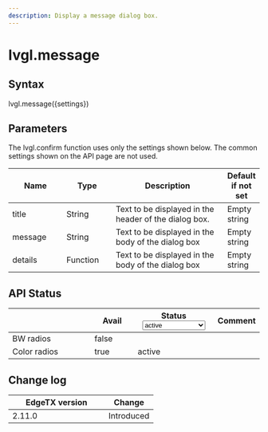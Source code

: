 ```yaml
---
description: Display a message dialog box.
---
```


# lvgl.message

## Syntax

lvgl.message({settings})

## Parameters

The lvgl.confirm function uses only the settings shown below. The common settings shown on the API page are not used.

<table><thead><tr><th width="120">Name</th><th width="103">Type</th><th width="341">Description</th><th>Default if not set</th></tr></thead><tbody><tr><td>title</td><td>String</td><td>Text to be displayed in the header of the dialog box.</td><td>Empty string</td></tr><tr><td>message</td><td>String</td><td>Text to be displayed in the body of the dialog box</td><td>Empty string</td></tr><tr><td>details</td><td>Function</td><td>Text to be displayed in the body of the dialog box</td><td>Empty string</td></tr></tbody></table>

## API Status

<table><thead><tr><th width="153"></th><th width="72" data-type="checkbox">Avail</th><th width="145">Status<select><option value="93c8b010d44e45efaec5c0c14d3992ac" label="active" color="blue"></option><option value="7e7074d1164048e3b0b24a02b4300f6c" label="to be depreciated" color="blue"></option></select></th><th>Comment</th></tr></thead><tbody><tr><td>BW radios</td><td>false</td><td></td><td></td></tr><tr><td>Color radios</td><td>true</td><td><span data-option="93c8b010d44e45efaec5c0c14d3992ac">active</span></td><td></td></tr></tbody></table>

## Change log

<table><thead><tr><th width="177">EdgeTX version</th><th>Change</th></tr></thead><tbody><tr><td>2.11.0</td><td>Introduced</td></tr></tbody></table>
